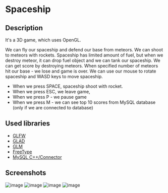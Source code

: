 # Spaceship

## Description

It's a 3D game, which uses OpenGL.

We can fly our spaceship and defend our base from meteors. We can shoot to meteors with rockets.
Spaceship has limited amount of fuel, but when we destroy meteor, it can drop fuel object and we can tank our spaceship.
We can get score by destroying meteors.
When specified number of meteors hit our base - we lose and game is over.
We can use our mouse to rotate spaceship and WASD keys to move spaceship.

- When we press SPACE, spaceship shoot with rocket.
- When we press ESC, we leave game,
- When we press P - we pause game
- When we press M - we can see top 10 scores from MySQL database (only if we are connected to database)

## Used libraries
- [GLFW](https://github.com/glfw/glfw)
- [GLAD](https://glad.dav1d.de/)
- [GLM](https://github.com/g-truc/glm)
- [FreeType](http://freetype.org/)
- [MySQL C++/Connector](https://github.com/mysql/mysql-connector-cpp)


## Screenshots
![image](https://user-images.githubusercontent.com/107147109/186295857-3c6a6ddf-d5fe-4e01-a26d-a578ae2776be.png)
![image](https://user-images.githubusercontent.com/107147109/186295887-cd4f37a7-aa86-4b5b-b768-76eae830cbe0.png)
![image](https://user-images.githubusercontent.com/107147109/186295900-e1a48206-ad17-4791-946d-9e05f82da44a.png)
![image](https://user-images.githubusercontent.com/107147109/189580819-1460672d-4d06-4de4-9c0b-78ccf8273142.png)
